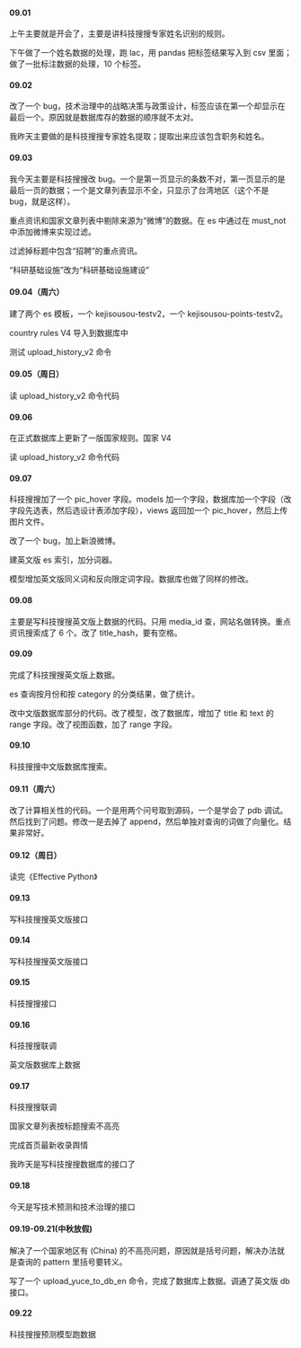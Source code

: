 
#### 09.01  

上午主要就是开会了，主要是讲科技搜搜专家姓名识别的规则。  

下午做了一个姓名数据的处理，跑 lac，用 pandas 把标签结果写入到 csv 里面；做了一批标注数据的处理，10 个标签。  


#### 09.02  

改了一个 bug，技术治理中的战略决策与政策设计，标签应该在第一个却显示在最后一个。原因就是数据库存的数据的顺序就不太对。  

我昨天主要做的是科技搜搜专家姓名提取；提取出来应该包含职务和姓名。  


#### 09.03 

我今天主要是科技搜搜改 bug。一个是第一页显示的条数不对，第一页显示的是最后一页的数据；一个是文章列表显示不全，只显示了台湾地区（这个不是 bug，就是这样）。  

重点资讯和国家文章列表中剔除来源为“微博”的数据。在 es 中通过在 must_not 中添加微博来实现过滤。  

过滤掉标题中包含“招聘”的重点资讯。  

“科研基础设施”改为“科研基础设施建设”  


#### 09.04（周六）  

建了两个 es 模板，一个 kejisousou-testv2，一个 kejisousou-points-testv2。  

country rules V4 导入到数据库中  

测试 upload_history_v2 命令  


#### 09.05（周日）  

读 upload_history_v2 命令代码  


#### 09.06  

在正式数据库上更新了一版国家规则。国家 V4  

读 upload_history_v2 命令代码  


#### 09.07  

科技搜搜加了一个 pic_hover 字段。models 加一个字段，数据库加一个字段（改字段先选表，然后选设计表添加字段），views 返回加一个 pic_hover，然后上传图片文件。  

改了一个 bug，加上新浪微博。  

建英文版 es 索引，加分词器。  

模型增加英文版同义词和反向限定词字段。数据库也做了同样的修改。  


#### 09.08  

主要是写科技搜搜英文版上数据的代码。只用 media_id 查，网站名做转换。重点资讯搜索成了 6 个。改了 title_hash，要有空格。  


#### 09.09  

完成了科技搜搜英文版上数据。  

es 查询按月份和按 category 的分类结果，做了统计。  

改中文版数据库部分的代码。改了模型，改了数据库，增加了 title 和 text 的 range 字段。改了视图函数，加了 range 字段。    


#### 09.10  

科技搜搜中文版数据库搜索。  


#### 09.11（周六）  

改了计算相关性的代码。一个是用两个问号取到源码，一个是学会了 pdb 调试。然后找到了问题。修改一是去掉了 append，然后单独对查询的词做了向量化。结果非常好。  


#### 09.12（周日）

读完《Effective Python》  


#### 09.13  

写科技搜搜英文版接口  


#### 09.14  

写科技搜搜英文版接口  


#### 09.15  

科技搜搜接口  


#### 09.16   

科技搜搜联调  

英文版数据库上数据  


#### 09.17  

科技搜搜联调  

国家文章列表按标题搜索不高亮  

完成首页最新收录舆情  

我昨天是写科技搜搜数据库的接口了  


#### 09.18  

今天是写技术预测和技术治理的接口  


#### 09.19-09.21(中秋放假)

解决了一个国家地区有 (China) 的不高亮问题，原因就是括号问题，解决办法就是查询的 pattern 里括号要转义。  

写了一个 upload_yuce_to_db_en 命令，完成了数据库上数据。调通了英文版 db 接口。  


#### 09.22 

科技搜搜预测模型跑数据  







